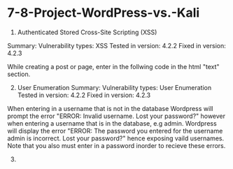 # 7-8-Project-WordPress-vs.-Kali

1. Authenticated Stored Cross-Site Scripting (XSS) 


Summary: 
Vulnerability types: XSS
Tested in version: 4.2.2
Fixed in version: 4.2.3

While creating a post or page, enter in the follwing code in the html "text" section. 


2. User Enumeration
Summary:
Vulnerability types: User Enumeration
Tested in version: 4.2.2
Fixed in version: 4.2.3


When entering in a username that is not in the database Wordpress will prompt the error "ERROR: Invalid username. Lost your password?" however when entering a username that is in the database, e.g admin. Wordpress will display the error 
"ERROR: The password you entered for the username admin is incorrect. Lost your password?" hence exposing vaild usernames. Note that you also must enter in a password inorder to recieve these errors. 

3. 
